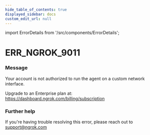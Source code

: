 ```yaml
---
hide_table_of_contents: true
displayed_sidebar: docs
custom_edit_url: null
---
```


import ErrorDetails from '/src/components/ErrorDetails';

# ERR_NGROK_9011

### Message
Your account is not authorized to run the agent on a custom network interface.

Upgrade to an Enterprise plan at: https://dashboard.ngrok.com/billing/subscription

### Further help
If you're having trouble resolving this error, please reach out to [support@ngrok.com](mailto:support@ngrok.com?subject=Help%20with%20ERR_NGROK_9011)

<ErrorDetails error='err_ngrok_9011' />
